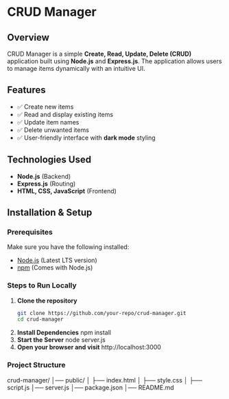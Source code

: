 # CRUD Manager

## Overview
CRUD Manager is a simple **Create, Read, Update, Delete (CRUD)** application built using **Node.js** and **Express.js**. The application allows users to manage items dynamically with an intuitive UI.

## Features
- ✅ Create new items  
- ✅ Read and display existing items  
- ✅ Update item names  
- ✅ Delete unwanted items  
- ✅ User-friendly interface with **dark mode** styling  

## Technologies Used
- **Node.js** (Backend)  
- **Express.js** (Routing)  
- **HTML, CSS, JavaScript** (Frontend)  

## Installation & Setup

### Prerequisites
Make sure you have the following installed:
- [Node.js](https://nodejs.org/) (Latest LTS version)
- [npm](https://www.npmjs.com/) (Comes with Node.js)

### Steps to Run Locally
1. **Clone the repository**  
   ```bash
   git clone https://github.com/your-repo/crud-manager.git
   cd crud-manager
2. **Install Dependencies**
   npm install
3. **Start the Server**
  node server.js
4. **Open your browser and visit**
   http://localhost:3000
### Project Structure
  crud-manager/
│── public/
│   ├── index.html
│   ├── style.css
│   ├── script.js
│── server.js
│── package.json
│── README.md

